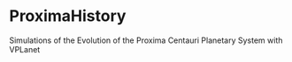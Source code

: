 # ProximaHistory
Simulations of the Evolution of the Proxima Centauri Planetary System with VPLanet
